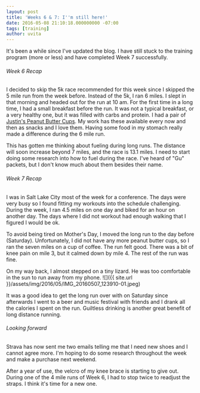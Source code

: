 ```yaml
---
layout: post
title: 'Weeks 6 & 7: I''m still here!'
date: 2016-05-08 21:10:18.000000000 -07:00
tags: [training]
author: uvita
---
```

It's been a while since I've updated the blog. I have still stuck to the training program (more or less) and have completed Week 7 successfully.

###### Week 6 Recap
I decided to skip the 5k race recommended for this week since I skipped the 5 mile run from the week before. Instead of the 5k, I ran 6 miles. I slept in that morning and headed out for the run at 10 am. For the first time in a long time, I had a small breakfast before the run. It was not a typical breakfast, or a very healthy one, but it was filled with carbs and protein. I had a pair of [Justin's Peanut Butter Cups](http://shop.justins.com/Dark-Chocolate-Peanut-Butter-Cups/p/JNB-000254&c=Justins@PeanutButterCups). My work has these available every now and then as snacks and I love them. Having some food in my stomach really made a difference during the 6 mile run.

This has gotten me thinking about fueling during long runs. The distance will soon increase beyond 7 miles, and the race is 13.1 miles. I need to start doing some research into how to fuel during the race. I've heard of "Gu" packets, but I don't know much about them besides their name.

###### Week 7 Recap
I was in Salt Lake City most of the week for a conference. The days were very busy so I found fitting my workouts into the schedule challenging. During the week, I ran 4.5 miles on one day and biked for an hour on another day. The days where I did not workout had enough walking that I figured I would be ok.

To avoid being tired on Mother's Day, I moved the long run to the day before (Saturday). Unfortunately, I did not have any more peanut butter cups, so I ran the seven miles on a cup of coffee. The run felt good. There was a bit of knee pain on mile 3, but it calmed down by mile 4. The rest of the run was fine.

On my way back, I almost stepped on a tiny lizard. He was too comfortable in the sun to run away from my phone.
![]({{ site.url }}/assets/img/2016/05/IMG_20160507_123910-01.jpeg)

It was a good idea to get the long run over with on Saturday since afterwards I went to a beer and music festival with friends and I drank all the calories I spent on the run. Guiltless drinking is another great benefit of long distance running.

###### Looking forward
Strava has now sent me two emails telling me that I need new shoes and I cannot agree more. I'm hoping to do some research throughout the week and make a purchase next weekend.

After a year of use, the velcro of my knee brace is starting to give out. During one of the 4 mile runs of Week 6, I had to stop twice to readjust the straps. I think it's time for a new one.
